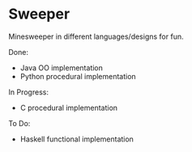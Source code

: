 # Sweeper
Minesweeper in different languages/designs for fun.

Done:
  - Java OO implementation
  - Python procedural implementation
 
In Progress:
  - C procedural implementation

To Do:
  - Haskell functional implementation
